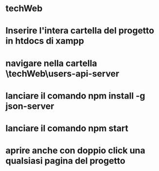 # techWeb
# Inserire l'intera cartella del progetto in htdocs di xampp
# navigare nella cartella \techWeb\users-api-server
# lanciare il comando npm install -g json-server
# lanciare il comando npm start
# aprire anche con doppio click una qualsiasi pagina del progetto
